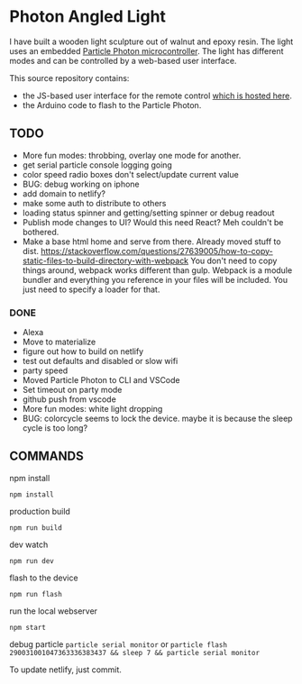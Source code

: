 # Photon Angled Light

I have built a wooden light sculpture out of walnut and epoxy resin. The light uses an embedded [Particle Photon microcontroller](https://docs.particle.io/photon/). The light has different modes and can be controlled by a web-based user interface.

This source repository contains:
 - the JS-based user interface for the remote control [which is hosted here](https://photon-angled.netlify.com).
 - the Arduino code to flash to the Particle Photon. 

## TODO
- More fun modes: throbbing, overlay one mode for another.
- get serial particle console logging going
- color speed radio boxes don't select/update current value
- BUG: debug working on iphone
- add domain to netlify?
- make some auth to distribute to others
- loading status spinner and getting/setting spinner or debug readout
- Publish mode changes to UI? Would this need React? Meh couldn't be bothered.
- Make a base html home and serve from there. Already moved stuff to dist. https://stackoverflow.com/questions/27639005/how-to-copy-static-files-to-build-directory-with-webpack You don't need to copy things around, webpack works different than gulp. Webpack is a module bundler and everything you reference in your files will be included. You just need to specify a loader for that.

### DONE
- Alexa
- Move to materialize
- figure out how to build on netlify
- test out defaults and disabled or slow wifi
- party speed
- Moved Particle Photon to CLI and VSCode
- Set timeout on party mode
- github push from vscode
- More fun modes: white light dropping
- BUG: colorcycle seems to lock the device. maybe it is because the sleep cycle is too long?


## COMMANDS


npm install

`npm install`

production build

`npm run build`

dev watch

`npm run dev`

flash to the device

`npm run flash`

run the local webserver

`npm start`

debug particle 
`particle serial monitor`
or
`particle flash 290031001047363336383437 && sleep 7 && particle serial monitor`

To update netlify, just commit.